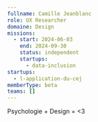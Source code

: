 ```yaml
---
fullname: Camille Jeanblanc
role: UX Researcher
domaine: Design
missions:
  - start: 2024-06-03
    end: 2024-09-30
    status: independent
    startups:
      - data-inclusion
startups:
  - l-application-du-cej
memberType: beta
teams: []
---
```

Psychologie + Design = <3